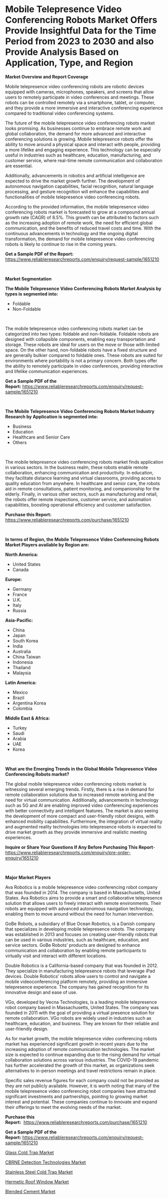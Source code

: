 <p><h1>Mobile Telepresence Video Conferencing Robots Market Offers Provide Insightful Data for the Time Period from 2023 to 2030 and also Provide Analysis Based on Application, Type, and Region</h1></p><p><strong>Market Overview and Report Coverage</strong></p>
<p><p>Mobile telepresence video conferencing robots are robotic devices equipped with cameras, microphones, speakers, and screens that allow users to remotely participate in video conferences and meetings. These robots can be controlled remotely via a smartphone, tablet, or computer, and they provide a more immersive and interactive conferencing experience compared to traditional video conferencing systems.</p><p>The future of the mobile telepresence video conferencing robots market looks promising. As businesses continue to embrace remote work and global collaboration, the demand for more advanced and interactive conferencing solutions is growing. Mobile telepresence robots offer the ability to move around a physical space and interact with people, providing a more lifelike and engaging experience. This technology can be especially useful in industries such as healthcare, education, manufacturing, and customer service, where real-time remote communication and collaboration are essential.</p><p>Additionally, advancements in robotics and artificial intelligence are expected to drive the market growth further. The development of autonomous navigation capabilities, facial recognition, natural language processing, and gesture recognition will enhance the capabilities and functionalities of mobile telepresence video conferencing robots.</p><p>According to the provided information, the mobile telepresence video conferencing robots market is forecasted to grow at a compound annual growth rate (CAGR) of 8.5%. This growth can be attributed to factors such as the increasing adoption of remote work, the need for efficient global communication, and the benefits of reduced travel costs and time. With the continuous advancements in technology and the ongoing digital transformation, the demand for mobile telepresence video conferencing robots is likely to continue to rise in the coming years.</p></p>
<p><strong>Get a Sample PDF of the Report:</strong> <a href="https://www.reliableresearchreports.com/enquiry/request-sample/1651210">https://www.reliableresearchreports.com/enquiry/request-sample/1651210</a></p>
<p>&nbsp;</p>
<p><strong>Market Segmentation</strong></p>
<p><strong>The Mobile Telepresence Video Conferencing Robots Market Analysis by types is segmented into:</strong></p>
<p><ul><li>Foldable</li><li>Non-Foldable</li></ul></p>
<p>&nbsp;</p>
<p><p>The mobile telepresence video conferencing robots market can be categorized into two types: foldable and non-foldable. Foldable robots are designed with collapsible components, enabling easy transportation and storage. These robots are ideal for users on the move or those with limited space. On the other hand, non-foldable robots have a fixed structure and are generally bulkier compared to foldable ones. These robots are suited for environments where portability is not a primary concern. Both types offer the ability to remotely participate in video conferences, providing interactive and lifelike communication experiences.</p></p>
<p><strong>Get a Sample PDF of the Report:</strong>&nbsp;<a href="https://www.reliableresearchreports.com/enquiry/request-sample/1651210">https://www.reliableresearchreports.com/enquiry/request-sample/1651210</a></p>
<p>&nbsp;</p>
<p><strong>The Mobile Telepresence Video Conferencing Robots Market Industry Research by Application is segmented into:</strong></p>
<p><ul><li>Business</li><li>Education</li><li>Healthcare and Senior Care</li><li>Others</li></ul></p>
<p>&nbsp;</p>
<p><p>The mobile telepresence video conferencing robots market finds application in various sectors. In the business realm, these robots enable remote collaboration, enhancing communication and productivity. In education, they facilitate distance learning and virtual classrooms, providing access to quality education from anywhere. In healthcare and senior care, the robots aid in remote consultations, patient monitoring, and companionship for the elderly. Finally, in various other sectors, such as manufacturing and retail, the robots offer remote inspections, customer service, and automation capabilities, boosting operational efficiency and customer satisfaction.</p></p>
<p><strong>Purchase this Report:</strong>&nbsp; <a href="https://www.reliableresearchreports.com/purchase/1651210">https://www.reliableresearchreports.com/purchase/1651210</a></p>
<p>&nbsp;</p>
<p><strong>In terms of Region, the Mobile Telepresence Video Conferencing Robots Market Players available by Region are:</strong></p>
<p>
    <p> <strong> North America: </strong>
        <ul>
            <li>United States</li>
            <li>Canada</li>
        </ul>
        </p> 
    <p> <strong> Europe: </strong>
        <ul>
            <li>Germany</li>
            <li>France</li>
            <li>U.K.</li>
            <li>Italy</li>
            <li>Russia</li>
        </ul>
        </p> 
    <p> <strong> Asia-Pacific: </strong>
        <ul>
            <li>China</li>
            <li>Japan</li>
            <li>South Korea</li>
            <li>India</li>
            <li>Australia</li>
            <li>China Taiwan</li>
            <li>Indonesia</li>
            <li>Thailand</li>
            <li>Malaysia</li>
        </ul>
        </p> 
    <p> <strong> Latin America: </strong>
        <ul>
            <li>Mexico</li>
            <li>Brazil</li>
            <li>Argentina Korea</li>
            <li>Colombia</li>
        </ul>
        </p> 
    <p> <strong> Middle East & Africa: </strong>
        <ul>
            <li>Turkey</li>
            <li>Saudi</li>
            <li>Arabia</li>
            <li>UAE</li>
            <li>Korea</li>
        </ul>
    </p>
    </p>
<p>&nbsp;</p>
<p><strong>What are the Emerging Trends in the Global Mobile Telepresence Video Conferencing Robots market?</strong></p>
<p><p>The global mobile telepresence video conferencing robots market is witnessing several emerging trends. Firstly, there is a rise in demand for remote collaboration solutions due to increased remote working and the need for virtual communication. Additionally, advancements in technology such as 5G and AI are enabling improved video conferencing experiences with better connectivity and intelligent features. The market is also seeing the development of more compact and user-friendly robot designs, with enhanced mobility capabilities. Furthermore, the integration of virtual reality and augmented reality technologies into telepresence robots is expected to drive market growth as they provide immersive and realistic meeting experiences.</p></p>
<p><strong>Inquire or Share Your Questions If Any Before Purchasing This Report</strong>- <a href="https://www.reliableresearchreports.com/enquiry/pre-order-enquiry/1651210">https://www.reliableresearchreports.com/enquiry/pre-order-enquiry/1651210</a></p>
<p>&nbsp;</p>
<p><strong>Major Market Players</strong></p>
<p><p>Ava Robotics is a mobile telepresence video conferencing robot company that was founded in 2014. The company is based in Massachusetts, United States. Ava Robotics aims to provide a smart and collaborative telepresence solution that allows users to freely interact with remote environments. Their robots are equipped with advanced autonomous navigation technology, enabling them to move around without the need for human intervention. </p><p>GoBe Robots, a subsidiary of Blue Ocean Robotics, is a Danish company that specializes in developing mobile telepresence robots. The company was established in 2013 and focuses on creating user-friendly robots that can be used in various industries, such as healthcare, education, and service sectors. GoBe Robots’ products are designed to enhance communication and collaboration by enabling remote participants to virtually visit and interact with different locations. </p><p>Double Robotics is a California-based company that was founded in 2012. They specialize in manufacturing telepresence robots that leverage iPad devices. Double Robotics’ robots allow users to control and navigate a mobile videoconferencing platform remotely, providing an immersive telepresence experience. The company has gained recognition for its innovative design and ease of use. </p><p>VGo, developed by Vecna Technologies, is a leading mobile telepresence robot company based in Massachusetts, United States. The company was founded in 2011 with the goal of providing a virtual presence solution for remote collaboration. VGo robots are widely used in industries such as healthcare, education, and business. They are known for their reliable and user-friendly design. </p><p>As for market growth, the mobile telepresence video conferencing robots market has experienced significant growth in recent years due to the increasing adoption of remote communication technologies. The market size is expected to continue expanding due to the rising demand for virtual collaboration solutions across various industries. The COVID-19 pandemic has further accelerated the growth of this market, as organizations seek alternatives to in-person meetings and travel restrictions remain in place.</p><p>Specific sales revenue figures for each company could not be provided as they are not publicly available. However, it is worth noting that many of the mobile telepresence video conferencing robot companies have attracted significant investments and partnerships, pointing to growing market interest and potential. These companies continue to innovate and expand their offerings to meet the evolving needs of the market.</p></p>
<p><strong>Purchase this Report:</strong>&nbsp;&nbsp;<a href="https://www.reliableresearchreports.com/purchase/1651210">https://www.reliableresearchreports.com/purchase/1651210</a></p>
<p></p>
<p><strong>Get a Sample PDF of the Report:</strong>&nbsp;<a href="https://www.reliableresearchreports.com/enquiry/request-sample/1651210">https://www.reliableresearchreports.com/enquiry/request-sample/1651210</a></p>
<p><p><a href="https://www.linkedin.com/pulse/glass-cold-trap-market-size-share-amp-trends-analysis-report-s1tqe/">Glass Cold Trap Market</a></p><p><a href="https://medium.com/@jeromekling1967/cbrne-detection-technologies-market-report-reveals-the-latest-trends-and-growth-opportunities-of-10c3804e80b7">CBRNE Detection Technologies Market</a></p><p><a href="https://www.linkedin.com/pulse/stainless-steel-cold-trap-market-insights-players-forecast-0l7ne/">Stainless Steel Cold Trap Market</a></p><p><a href="https://github.com/lilstefpacute/Market-Research-Report-List-1/blob/main/hermetic-roof-window-market.md">Hermetic Roof Window Market</a></p><p><a href="https://medium.com/@cleogerhold/blended-cement-market-size-growth-forecast-2023-2030-2800e2d9a759">Blended Cement Market</a></p></p>
